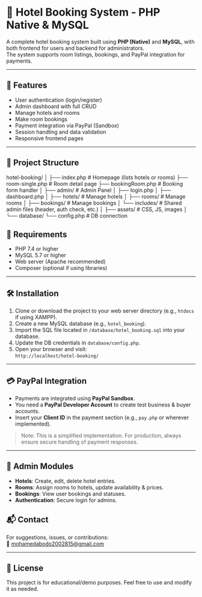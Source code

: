 # 🏨 Hotel Booking System - PHP Native & MySQL

A complete hotel booking system built using **PHP (Native)** and **MySQL**, with both frontend for users and backend for administrators.  
The system supports room listings, bookings, and PayPal integration for payments.

---

## 🚀 Features

- User authentication (login/register)
- Admin dashboard with full CRUD
- Manage hotels and rooms
- Make room bookings
- Payment integration via PayPal (Sandbox)
- Session handling and data validation
- Responsive frontend pages

---

## 📁 Project Structure

hotel-booking/
│
├── index.php # Homepage (lists hotels or rooms)
├── room-single.php # Room detail page
├── bookingRoom.php # Booking form handler
│
├── admin/ # Admin Panel
│ ├── login.php
│ ├── dashboard.php
│ ├── hotels/ # Manage hotels
│ ├── rooms/ # Manage rooms
│ ├── bookings/ # Manage bookings
│ └── includes/ # Shared admin files (header, auth check, etc.)
│
├── assets/ # CSS, JS, images
│
└── database/
└── config.php # DB connection

## 🧰 Requirements

- PHP 7.4 or higher
- MySQL 5.7 or higher
- Web server (Apache recommended)
- Composer (optional if using libraries)

---

## 🛠️ Installation

1. Clone or download the project to your web server directory (e.g., `htdocs` if using XAMPP).
2. Create a new MySQL database (e.g., `hotel_booking`).
3. Import the SQL file located in `/database/hotel_booking.sql` into your database.
4. Update the DB credentials in `database/config.php`.
5. Open your browser and visit:  
   `http://localhost/hotel-booking/`

---

## 💳 PayPal Integration

- Payments are integrated using **PayPal Sandbox**.
- You need a **PayPal Developer Account** to create test business & buyer accounts.
- Insert your **Client ID** in the payment section (e.g., `pay.php` or wherever implemented).

> Note: This is a simplified implementation. For production, always ensure secure handling of payment responses.

---



## 📌 Admin Modules

- **Hotels**: Create, edit, delete hotel entries.
- **Rooms**: Assign rooms to hotels, update availability & prices.
- **Bookings**: View user bookings and statuses.
- **Authentication**: Secure login for admins.



## 📬 Contact

For suggestions, issues, or contributions:  
📧 mohamedabodo2002815@gmail.com

---

## 📝 License

This project is for educational/demo purposes. Feel free to use and modify it as needed.

